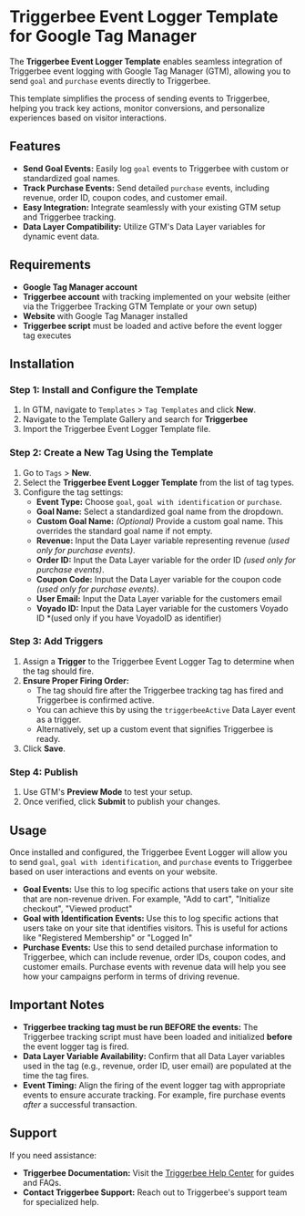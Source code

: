 # Triggerbee Event Logger Template for Google Tag Manager

The **Triggerbee Event Logger Template** enables seamless integration of Triggerbee event logging with Google Tag Manager (GTM), allowing you to send `goal` and `purchase` events directly to Triggerbee.

This template simplifies the process of sending events to Triggerbee, helping you track key actions, monitor conversions, and personalize experiences based on visitor interactions.

## Features

- **Send Goal Events:** Easily log `goal` events to Triggerbee with custom or standardized goal names.
- **Track Purchase Events:** Send detailed `purchase` events, including revenue, order ID, coupon codes, and customer email.
- **Easy Integration:** Integrate seamlessly with your existing GTM setup and Triggerbee tracking.
- **Data Layer Compatibility:** Utilize GTM's Data Layer variables for dynamic event data.

## Requirements

- **Google Tag Manager account**
- **Triggerbee account** with tracking implemented on your website (either via the Triggerbee Tracking GTM Template or your own setup)
- **Website** with Google Tag Manager installed
- **Triggerbee script** must be loaded and active before the event logger tag executes

## Installation

### Step 1: Install and Configure the Template

1. In GTM, navigate to `Templates` > `Tag Templates` and click **New**.
2. Navigate to the Template Gallery and search for **Triggerbee**
3. Import the Triggerbee Event Logger Template file.

### Step 2: Create a New Tag Using the Template

1. Go to `Tags` > **New**.
2. Select the **Triggerbee Event Logger Template** from the list of tag types.
3. Configure the tag settings:
   - **Event Type:** Choose `goal`, `goal with identification` or `purchase`.
   - **Goal Name:** Select a standardized goal name from the dropdown.
   - **Custom Goal Name:** *(Optional)* Provide a custom goal name. This overrides the standard goal name if not empty.
   - **Revenue:** Input the Data Layer variable representing revenue *(used only for purchase events)*.
   - **Order ID:** Input the Data Layer variable for the order ID *(used only for purchase events)*.
   - **Coupon Code:** Input the Data Layer variable for the coupon code *(used only for purchase events)*.
   - **User Email:** Input the Data Layer variable for the customers email
   - **Voyado ID:** Input the Data Layer variable for the customers Voyado ID *(used only if you have VoyadoID as identifier)

### Step 3: Add Triggers

1. Assign a **Trigger** to the Triggerbee Event Logger Tag to determine when the tag should fire.
2. **Ensure Proper Firing Order:**
   - The tag should fire after the Triggerbee tracking tag has fired and Triggerbee is confirmed active.
   - You can achieve this by using the `triggerbeeActive` Data Layer event as a trigger.
   - Alternatively, set up a custom event that signifies Triggerbee is ready.
3. Click **Save**.

### Step 4: Publish

1. Use GTM's **Preview Mode** to test your setup.
2. Once verified, click **Submit** to publish your changes.

## Usage

Once installed and configured, the Triggerbee Event Logger will allow you to send `goal`, `goal with identification`, and `purchase` events to Triggerbee based on user interactions and events on your website.

- **Goal Events:** Use this to log specific actions that users take on your site that are non-revenue driven. For example, "Add to cart", "Initialize checkout", "Viewed product"
- **Goal with Identification Events:** Use this to log specific actions that users take on your site that identifies visitors. This is useful for actions like "Registered Membership" or "Logged In"
- **Purchase Events:** Use this to send detailed purchase information to Triggerbee, which can include revenue, order IDs, coupon codes, and customer emails. Purchase events with revenue data will help you see how your campaigns perform in terms of driving revenue.

## Important Notes

- **Triggerbee tracking tag must be run BEFORE the events:** The Triggerbee tracking script must have been loaded and initialized **before** the event logger tag is fired.
- **Data Layer Variable Availability:** Confirm that all Data Layer variables used in the tag (e.g., revenue, order ID, user email) are populated at the time the tag fires.
- **Event Timing:** Align the firing of the event logger tag with appropriate events to ensure accurate tracking. For example, fire purchase events *after* a successful transaction.

## Support

If you need assistance:

- **Triggerbee Documentation:** Visit the [Triggerbee Help Center](https://help.triggerbee.com/) for guides and FAQs.
- **Contact Triggerbee Support:** Reach out to Triggerbee's support team for specialized help.
